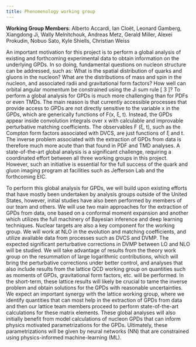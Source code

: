 ```yaml
---
title: Phenomenology working group
---
```


**Working Group Members**: Alberto Accardi, Ian Cloët, Leonard Gamberg, Xiangdong Ji, Wally Melnitchouk,
Andreas Metz, Gerald Miller, Alexei Prokudin, Nobuo Sato, Kyle Shiells, Christian Weiss

An important motivation for this project is to perform a global analysis of existing and forthcoming experimental
data to obtain information on the underlying GPDs. In so doing, fundamental questions on nucleon structure
can be addressed, such as: What is the spatial distribution of quarks and gluons in the nucleon? What are the
distributions of mass and spin in the nucleon, and associated radii and gravitational form factors? How well can
orbital angular momentum be constrained using the Ji sum rule [ 3 ]? To perform a global analysis for GPDs is
much more challenging than for PDFs or even TMDs. The main reason is that currently accessible processes that
provide access to GPDs are not directly sensitive to the variable x in the GPDs, which are generically functions
of F(x, ξ, t). Instead, the GPDs appear inside convolution integrals over x with calculable and improvable
perturbative matching coefficients. The observables F (ξ, t), such as the Compton form factors associated with
DVCS, are just functions of ξ and t. The inverse problem associated with the extraction of GPDs from data is
therefore much more acute than that found in PDF and TMD analyses. A state-of-the-art global analysis is a
significant challenge, requiring a coordinated effort between all three working groups in this project. However,
such an initiative is essential for the full success of the quark and gluon imaging program at facilities such as
Jefferson Lab and the forthcoming EIC.

To perform this global analysis for GPDs, we will build upon existing efforts that have mostly been undertaken
by analysis groups outside of the United States, however, initial studies have also been
performed by members of our team and others. We will use two main approaches
for the extraction of GPDs from data, one based on a conformal moment expansion and another
which utilizes the full machinery of Bayesian inference and deep learning techniques. Nuclear
targets are also a key component for the working group. We will work at NLO in the evolution and matching
coefficients, and utilize available data from processes such as DVCS and DVMP. The expected significant
perturbative corrections in DVMP between LO and NLO will be studied. We will take advantage
of results from the theory work group on the resummation of large logarithmic contributions, which will bring
the perturbative corrections under better control, and analyses that also include results from the lattice QCD
working group on quantities such as moments of GPDs, gravitational form factors, etc. will be performed. In the
short-term, these lattice results will likely be crucial to tame the inverse problem and obtain solutions for the
GPDs with reasonable uncertainties. We expect an important synergy with the lattice working group, where we
identify quantities that can most help in the extraction of GPDs from data and then our lattice team members
proceed to perform state-of-the-art calculations for these matrix elements. These global analyses will also
initially benefit from model calculations of nucleon GPDs that can inform physics motivated parametrizations
for the GPDs. Ultimately, these parametrizations will be given by neural networks (NN) that are constrained
using physics-informed machine-learning (ML).

